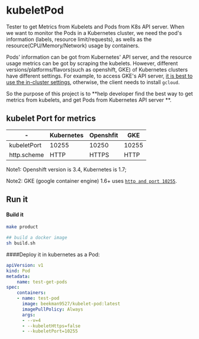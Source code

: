 # kubeletPod
Tester to get Metrics from Kubelets and Pods from K8s API server.
When we want to monitor the Pods in a Kubernetes cluster, we need the pod's information (labels, resource limit/requests), 
as wells as the resource(CPU/Memory/Network) usage by containers. 

Pods' information can be got from Kubernetes' API server, and the resource usage metrics can be got by scraping the kubelets.
However, different versions/platforms/flavors(such as openshift, GKE) of Kubernetes clusters have different settings.
For example, to access GKE's API server, [it is best to use the in-cluster settings](https://github.com/kubernetes/client-go/issues/242),
otherwise, the client needs to install `gcloud`.

So the purpose of this project is to **help developer find the best way to get metrics from kubelets, and get Pods from Kubernetes API server **.


## kubelet Port for metrics
|-|Kubernetes|Openshfit|GKE|
|-|-|-|-|
|kubeletPort| 10255 | 10250|10255|
|http.scheme| HTTP | HTTPS| HTTP|

Note1: Openshift version is 3.4, Kubernetes is 1.7;

Note2: GKE (google container engine) 1.6+ uses [`http and port 10255`](https://github.com/prometheus/prometheus/issues/2606).

## Run it

#### Build it
```bash
make product

## build a docker image
sh build.sh
```

####Deploy it in kubernetes as a Pod:
```yaml
apiVersion: v1
kind: Pod
metadata:
    name: test-get-pods 
spec:
    containers:
    - name: test-pod
      image: beekman9527/kubelet-pod:latest 
      imagePullPolicy: Always
      args:
      - --v=4
      - --kubeletHttps=false
      - --kubeletPort=10255
```
